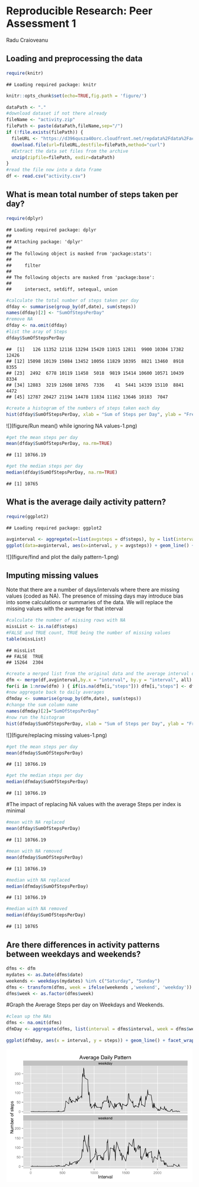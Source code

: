 # Reproducible Research: Peer Assessment 1
Radu Craioveanu  


## Loading and preprocessing the data


```r
require(knitr)
```

```
## Loading required package: knitr
```

```r
knitr::opts_chunk$set(echo=TRUE,fig.path = 'figure/')
```


```r
dataPath <- "." 
#download dataset if not there already
fileName <- "activity.zip" 
filePath <- paste(dataPath,fileName,sep="/") 
if (!file.exists(filePath)) {  
  fileURL <- "https://d396qusza40orc.cloudfront.net/repdata%2Fdata%2Factivit.zip" 
  download.file(url=fileURL,destfile=filePath,method="curl") 
  #Extract the data set files from the archive
  unzip(zipfile=filePath, exdir=dataPath) 
}
#read the file now into a data frame
df <- read.csv("activity.csv")
```



## What is mean total number of steps taken per day?

```r
require(dplyr)
```

```
## Loading required package: dplyr
## 
## Attaching package: 'dplyr'
## 
## The following object is masked from 'package:stats':
## 
##     filter
## 
## The following objects are masked from 'package:base':
## 
##     intersect, setdiff, setequal, union
```

```r
#calculate the total number of steps taken per day 
dfday <- summarise(group_by(df,date), sum(steps))
names(dfday)[2] <- "SumOfStepsPerDay"
#remove NA
dfday <- na.omit(dfday)
#list the aray of Steps
dfday$SumOfStepsPerDay
```

```
##  [1]   126 11352 12116 13294 15420 11015 12811  9900 10304 17382 12426
## [12] 15098 10139 15084 13452 10056 11829 10395  8821 13460  8918  8355
## [23]  2492  6778 10119 11458  5018  9819 15414 10600 10571 10439  8334
## [34] 12883  3219 12608 10765  7336    41  5441 14339 15110  8841  4472
## [45] 12787 20427 21194 14478 11834 11162 13646 10183  7047
```

```r
#create a histogram of the numbers of steps taken each day
hist(dfday$SumOfStepsPerDay, xlab = "Sum of Steps per Day", ylab = "Frequency", main = "Histogram of Sum of Steps per Day")
```

![](figure/Run mean() while ignoring NA values-1.png) 

```r
#get the mean steps per day
mean(dfday$SumOfStepsPerDay, na.rm=TRUE)
```

```
## [1] 10766.19
```

```r
#get the median steps per day
median(dfday$SumOfStepsPerDay, na.rm=TRUE)
```

```
## [1] 10765
```



## What is the average daily activity pattern?

```r
require(ggplot2)
```

```
## Loading required package: ggplot2
```

```r
avginterval <- aggregate(x=list(avgsteps = df$steps), by = list(interval = df$interval), FUN = mean, na.rm = TRUE)
ggplot(data=avginterval, aes(x=interval, y = avgsteps)) + geom_line() + xlab("5 Minute Interval") + ylab("Average of Steps per Interval") + ggtitle("Average Daily Pattern")
```

![](figure/find and plot the daily pattern-1.png) 


## Imputing missing values
Note that there are a number of days/intervals where there are missing values (coded as NA). The presence of missing days may introduce bias into some calculations or summaries of the data.  We will replace the missing values with the average for that interval

```r
#calculate the number of missing rows with NA
missList <- is.na(df$steps)
#FALSE and TRUE count, TRUE being the number of missing values
table(missList)
```

```
## missList
## FALSE  TRUE 
## 15264  2304
```

```r
#create a merged list from the original data and the average interval data so that we can then replace the NA with the average data
dfm <- merge(df,avginterval,by.x = "interval", by.y = "interval", all)
for(i in 1:nrow(dfm) ) { if(is.na(dfm[i,"steps"])) dfm[i,"steps"] <- dfm[i,"avgsteps"]}
#now aggregate back to daily averages
dfmday <- summarise(group_by(dfm,date), sum(steps))
#change the sum column name 
names(dfmday)[2]="SumOfStepsPerDay"
#now run the histogram
hist(dfmday$SumOfStepsPerDay, xlab = "Sum of Steps per Day", ylab = "Frequency", main = "Histogram of Sum of Steps per Day with filled NA values")
```

![](figure/replacing missing values-1.png) 

```r
#get the mean steps per day
mean(dfmday$SumOfStepsPerDay)
```

```
## [1] 10766.19
```

```r
#get the median steps per day
median(dfmday$SumOfStepsPerDay)
```

```
## [1] 10766.19
```
#The impact of replacing NA values with the average Steps per index is minimal

```r
#mean with NA replaced
mean(dfday$SumOfStepsPerDay)
```

```
## [1] 10766.19
```

```r
#mean with NA removed
mean(dfmday$SumOfStepsPerDay)
```

```
## [1] 10766.19
```

```r
#median with NA replaced
median(dfmday$SumOfStepsPerDay)
```

```
## [1] 10766.19
```

```r
#median with NA removed
median(dfday$SumOfStepsPerDay)
```

```
## [1] 10765
```

## Are there differences in activity patterns between weekdays and weekends?

```r
dfms <- dfm
mydates <- as.Date(dfms$date)
weekends <- weekdays(mydates) %in% c("Saturday", "Sunday")
dfms <- transform(dfms, week = ifelse(weekends ,'weekend', 'weekday'))
dfms$week <- as.factor(dfms$week)
```

#Graph the Average Steps per day on Weekdays and Weekends.


```r
#clean up the NAs
dfms <- na.omit(dfms)
dfmDay <- aggregate(dfms, list(interval = dfms$interval, week = dfms$week), FUN = mean, na.rm = TRUE)
```


```r
ggplot(dfmDay, aes(x = interval, y = steps)) + geom_line() + facet_wrap(~week, nrow=2) + xlab("Interval") + ylab("Number of steps") + ggtitle("Average Daily Pattern")
```

![](figure/unnamed-chunk-4-1.png) 
